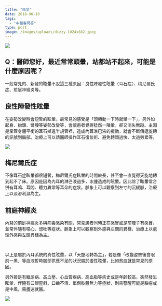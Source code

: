 ```yaml
---
title: "眩暈"
date: 2018-06-10
tags: 
  - "中醫客問答"
type: post
image: /images/uploads/dizzy-1024x682.jpeg
---
```


![](/images/uploads/dizzy-300x200.jpg)

## Q：醫師您好，最近常常頭暈，站都站不起來，可能是什麼原因呢？

一般常見的、新發的眩暈不脫這三種原因：良性陣發性眩暈〈耳石症〉、梅尼爾氏症、前庭神經炎等。

## 良性陣發性眩暈

在姿勢改變時會短暫的眩暈。最常見的感受是「頭轉動一下時就暈一下」，另外如起身、抬頭、彎腰等姿勢改變等，會讓患者覺得猛然一陣暈，卻又消失無蹤。主因是掌管身體平衡的耳石掉進半規管裡，造成內耳淋巴液的攪動，就會不斷傳遞旋轉的訊號到腦部。治療上可以請醫師操作耳石復位術、避免轉頭過快、太過勞累等。

![](/images/uploads/耳石復位術-300x80.jpg)

## 梅尼爾氏症

不像耳石症眩暈都很短暫，梅尼爾氏症眩暈的時間較長，甚至會一直覺得天旋地轉到起不了床。原因是因為內耳的淋巴液過多，水腫造成的眩暈。因此除了眩暈常合併有耳鳴、耳悶、聽力異常等耳朵的症狀。脈象上可以觀察到左寸的沉緩脈，治療上以淡滲利濕為主。

## 前庭神經炎

內耳的前庭神經炎多與病毒感染有關，常見患者同時正在感冒或是前陣子有感冒，並常伴隨有噁心、想吐等症狀。脈象上可以觀察到外感與左關的異樣，治療上以處理外感與左關異樣為主。

 

以上是屬於內耳系統的真性眩暈，以「天旋地轉為主」，若是像「改變姿勢後會眼前一黑」等血液暫時腦部供應不足的狀況屬於虛性眩暈，比如貧血就是常見的原因。

另外若是有糖尿病、高血壓、心血管疾病、高血脂等病史或是年齡較高，突然發生眩暈，伴隨有口眼歪斜、口齒不清、單側肢體無力等症狀，則需警醒可能是腦瘤或是中風，需盡速就醫。

![](/images/uploads/FAST-STROKE-48x70-original-215x300.jpg)

